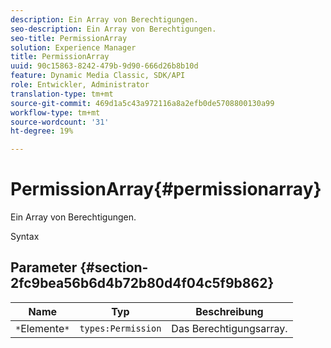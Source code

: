 ```yaml
---
description: Ein Array von Berechtigungen.
seo-description: Ein Array von Berechtigungen.
seo-title: PermissionArray
solution: Experience Manager
title: PermissionArray
uuid: 90c15863-8242-479b-9d90-666d26b8b10d
feature: Dynamic Media Classic, SDK/API
role: Entwickler, Administrator
translation-type: tm+mt
source-git-commit: 469d1a5c43a972116a8a2efb0de5708800130a99
workflow-type: tm+mt
source-wordcount: '31'
ht-degree: 19%

---
```



# PermissionArray{#permissionarray}

Ein Array von Berechtigungen.

Syntax

## Parameter {#section-2fc9bea56b6d4b72b80d4f04c5f9b862}

| Name | Typ | Beschreibung |
|---|---|---|
| `*`Elemente`*` | `types:Permission` | Das Berechtigungsarray. |

